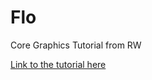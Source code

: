 # Flo
Core Graphics Tutorial from RW

[Link to the tutorial here](https://www.raywenderlich.com/411-core-graphics-tutorial-part-1-getting-started)
